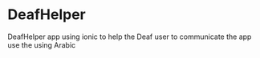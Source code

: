 # DeafHelper
DeafHelper app using ionic to help the Deaf user to communicate the app use the using Arabic 
